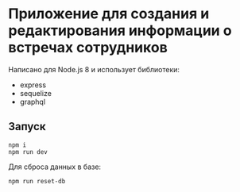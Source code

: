 # Приложение для создания и редактирования информации о встречах сотрудников

Написано для Node.js 8 и использует библиотеки:
* express
* sequelize
* graphql

## Запуск
```
npm i
npm run dev
```

Для сброса данных в базе:
```
npm run reset-db
```
